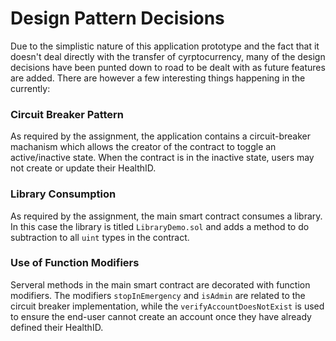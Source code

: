 # Design Pattern Decisions

Due to the simplistic nature of this application prototype and the fact that it doesn't deal 
directly with the transfer of cyrptocurrency, many of the design decisions
have been punted down to road to be dealt with as future features are added.  There are 
however a few interesting things happening in the currently:


### Circuit Breaker Pattern

As required by the assignment, the application contains a circuit-breaker machanism which
allows the creator of the contract to toggle an active/inactive state. When the contract
is in the inactive state, users may not create or update their HealthID.


### Library Consumption

As required by the assignment, the main smart contract consumes a library.  In this case the
library is titled `LibraryDemo.sol` and adds a method to do subtraction to all `uint` types
in the contract.


### Use of Function Modifiers

Serveral methods in the main smart contract are decorated with function modifiers.  The 
modifiers `stopInEmergency` and `isAdmin` are related to the circuit breaker implementation, 
while the `verifyAccountDoesNotExist` is used to ensure the end-user cannot create an account
once they have already defined their HealthID. 